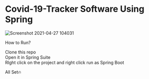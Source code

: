 # Covid-19-Tracker Software Using Spring


![Screenshot 2021-04-27 104031](https://user-images.githubusercontent.com/65335042/116188444-08f83b80-a745-11eb-8ef7-73abf87fb148.png)


How to Run?<br>

Clone this repo<br>
Open it in Spring Suite <br>
RIght click on the project and right click run as Spring Boot<br>

All Set🔥
<br>

